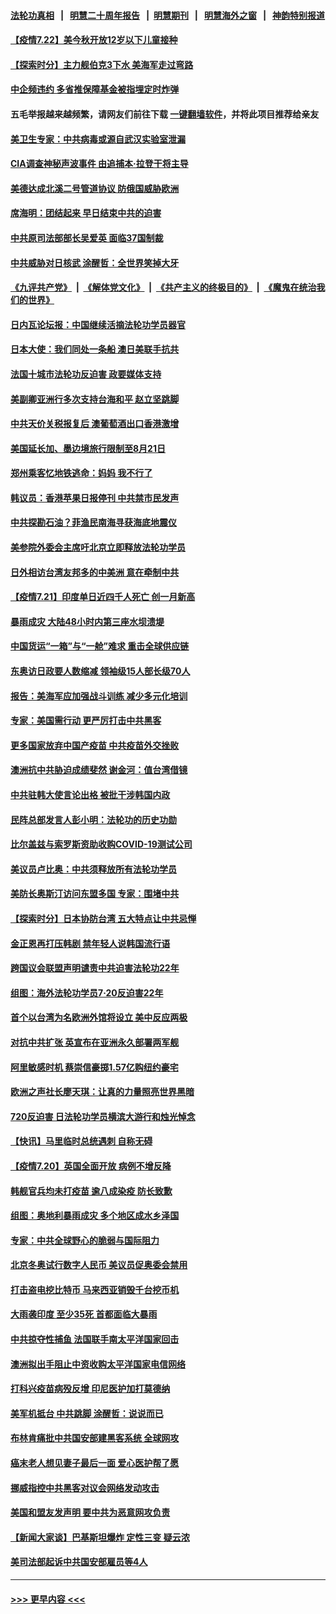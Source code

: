 #### [法轮功真相](https://github.com/gfw-breaker/truth/blob/master/README.md?t=0) &nbsp;&nbsp;|&nbsp;&nbsp; [明慧二十周年报告](https://github.com/gfw-breaker/mh-reports/blob/master/README.md?t=0) &nbsp;&nbsp;|&nbsp;&nbsp;[明慧期刊](https://github.com/gfw-breaker/mh-qikan) &nbsp;&nbsp;|&nbsp;&nbsp; [明慧海外之窗](https://github.com/gfw-breaker/mh-news/blob/master/README.md?t=0) &nbsp;&nbsp;|&nbsp;&nbsp; [神韵特别报道](https://github.com/gfw-breaker/mh-news/blob/master/shenyun.md?t=0)
#### [【疫情7.22】美今秋开放12岁以下儿童接种](../pages/nsc418/n13106845.md?t=07222201) 
#### [【探索时分】主力舰伯克3下水 美海军走过弯路](../pages/nsc418/n13105361.md?t=07222201) 
#### [中企频违约 多省推保障基金被指埋定时炸弹](../pages/nsc418/n13106189.md?t=07222201) 
#### 五毛举报越来越频繁，请网友们前往下载 [一键翻墙软件](https://github.com/gfw-breaker/ssr-accounts)，并将此项目推荐给亲友
#### [美卫生专家：中共病毒或源自武汉实验室泄漏](../pages/nsc418/n13105756.md?t=07222201) 
#### [CIA调查神秘声波事件 由追捕本‧拉登干将主导](../pages/nsc418/n13105457.md?t=07222201) 
#### [美德达成北溪二号管道协议 防俄国威胁欧洲](../pages/nsc418/n13105885.md?t=07222201) 
#### [席海明：团结起来 早日结束中共的迫害](../pages/nsc418/n13105771.md?t=07222201) 
#### [中共原司法部部长吴爱英 面临37国制裁](../pages/nsc418/n13105023.md?t=07222201) 
#### [中共威胁对日核武 涂醒哲：全世界笑掉大牙](../pages/nsc418/n13105054.md?t=07222201) 
#### [《九评共产党》](https://github.com/begood0513/9ping.md/blob/master/README.md) &nbsp;|&nbsp; [《解体党文化》](../../../../jtdwh.md/blob/master/README.md)  &nbsp;|&nbsp; [《共产主义的终极目的》](../../../../gczydzjmd.md/blob/master/README.md) &nbsp;|&nbsp; [《魔鬼在统治我们的世界》](../../../../mgztzwmdsj.md/blob/master/README.md) 
#### [日内瓦论坛报：中国继续活摘法轮功学员器官](../pages/nsc418/n13105195.md?t=07222201) 
#### [日本大使：我们同处一条船 澳日美联手抗共](../pages/nsc418/n13105165.md?t=07222201) 
#### [法国十城市法轮功反迫害 政要媒体支持](../pages/nsc418/n13104833.md?t=07222201) 
#### [美副卿亚洲行多次支持台海和平 赵立坚跳脚](../pages/nsc418/n13105124.md?t=07222201) 
#### [中共天价关税报复后 澳葡萄酒出口香港激增](../pages/nsc418/n13105018.md?t=07222201) 
#### [美国延长加、墨边境旅行限制至8月21日](../pages/nsc418/n13104805.md?t=07222201) 
#### [郑州乘客忆地铁逃命：妈妈 我不行了](../pages/nsc418/n13104906.md?t=07222201) 
#### [韩议员：香港苹果日报停刊 中共禁市民发声](../pages/nsc418/n13104416.md?t=07222201) 
#### [中共探勘石油？菲渔民南海寻获海底地震仪](../pages/nsc418/n13104778.md?t=07222201) 
#### [美参院外委会主席吁北京立即释放法轮功学员](../pages/nsc418/n13104658.md?t=07222201) 
#### [日外相访台湾友邦多的中美洲 意在牵制中共](../pages/nsc418/n13104575.md?t=07222201) 
#### [【疫情7.21】印度单日近四千人死亡 创一月新高](../pages/nsc418/n13104091.md?t=07222201) 
#### [暴雨成灾 大陆48小时内第三座水坝溃堤](../pages/nsc418/n13102731.md?t=07222201) 
#### [中国货运“一箱”与“一舱”难求 重击全球供应链](../pages/nsc418/n13103404.md?t=07222201) 
#### [东奥访日政要人数缩减 领袖级15人部长级70人](../pages/nsc418/n13104097.md?t=07222201) 
#### [报告：美海军应加强战斗训练 减少多元化培训](../pages/nsc418/n13103723.md?t=07222201) 
#### [专家：美国需行动 更严厉打击中共黑客](../pages/nsc418/n13103193.md?t=07222201) 
#### [更多国家放弃中国产疫苗 中共疫苗外交挫败](../pages/nsc418/n13103312.md?t=07222201) 
#### [澳洲抗中共胁迫成绩斐然 谢金河：值台湾借镜](../pages/nsc418/n13103351.md?t=07222201) 
#### [中共驻韩大使言论出格 被批干涉韩国内政](../pages/nsc418/n13103262.md?t=07222201) 
#### [民阵总部发言人彭小明：法轮功的历史功勋](../pages/nsc418/n13102792.md?t=07222201) 
#### [比尔盖兹与索罗斯资助收购COVID-19测试公司](../pages/nsc418/n13102560.md?t=07222201) 
#### [美议员卢比奥：中共须释放所有法轮功学员](../pages/nsc418/n13102667.md?t=07222201) 
#### [美防长奥斯汀访问东盟多国 专家：围堵中共](../pages/nsc418/n13102649.md?t=07222201) 
#### [【探索时分】日本协防台湾 五大特点让中共忌惮](../pages/nsc418/n13100187.md?t=07222201) 
#### [金正恩再打压韩剧 禁年轻人说韩国流行语](../pages/nsc418/n13102358.md?t=07222201) 
#### [跨国议会联盟声明谴责中共迫害法轮功22年](../pages/nsc418/n13102310.md?t=07222201) 
#### [组图：海外法轮功学员7·20反迫害22年](../pages/nsc418/n13101213.md?t=07222201) 
#### [首个以台湾为名欧洲外馆将设立 美中反应两极](../pages/nsc418/n13102224.md?t=07222201) 
#### [对抗中共扩张 英宣布在亚洲永久部署两军舰](../pages/nsc418/n13102051.md?t=07222201) 
#### [阿里敏感时机 蔡崇信豪掷1.57亿购纽约豪宅](../pages/nsc418/n13102161.md?t=07222201) 
#### [欧洲之声社长廖天琪：让真的力量照亮世界黑暗](../pages/nsc418/n13101755.md?t=07222201) 
#### [720反迫害 日法轮功学员横滨大游行和烛光悼念](../pages/nsc418/n13101782.md?t=07222201) 
#### [【快讯】马里临时总统遇刺 自称无碍](../pages/nsc418/n13101715.md?t=07222201) 
#### [【疫情7.20】英国全面开放 病例不增反降](../pages/nsc418/n13101424.md?t=07222201) 
#### [韩舰官兵均未打疫苗 逾八成染疫 防长致歉](../pages/nsc418/n13101521.md?t=07222201) 
#### [组图：奥地利暴雨成灾 多个地区成水乡泽国](../pages/nsc418/n13099627.md?t=07222201) 
#### [专家：中共全球野心的脆弱与国际阻力](../pages/nsc418/n13101267.md?t=07222201) 
#### [北京冬奥试行数字人民币 美议员促奥委会禁用](../pages/nsc418/n13099942.md?t=07222201) 
#### [打击盗电挖比特币 马来西亚销毁千台挖币机](../pages/nsc418/n13099735.md?t=07222201) 
#### [大雨袭印度 至少35死 首都面临大暴雨](../pages/nsc418/n13099882.md?t=07222201) 
#### [中共掠夺性捕鱼 法国联手南太平洋国家回击](../pages/nsc418/n13099676.md?t=07222201) 
#### [澳洲拟出手阻止中资收购太平洋国家电信网络](../pages/nsc418/n13099535.md?t=07222201) 
#### [打科兴疫苗病殁反增 印尼医护加打莫德纳](../pages/nsc418/n13099340.md?t=07222201) 
#### [美军机抵台 中共跳脚 涂醒哲：说说而已](../pages/nsc418/n13099379.md?t=07222201) 
#### [布林肯痛批中共国安部建黑客系统 全球网攻](../pages/nsc418/n13099506.md?t=07222201) 
#### [癌末老人想见妻子最后一面 爱心医护帮了愿](../pages/nsc418/n13098220.md?t=07222201) 
#### [挪威指控中共黑客对议会网络发动攻击](../pages/nsc418/n13099621.md?t=07222201) 
#### [美国和盟友发声明 要中共为恶意网攻负责](../pages/nsc418/n13099486.md?t=07222201) 
#### [【新闻大家谈】巴基斯坦爆炸 定性三变 疑云浓](../pages/nsc418/n13099122.md?t=07222201) 
#### [美司法部起诉中共国安部雇员等4人](../pages/nsc418/n13099431.md?t=07222201) 

----
#### [ >>> 更早内容 <<< ](../indexes/nsc418-earlier.md)
